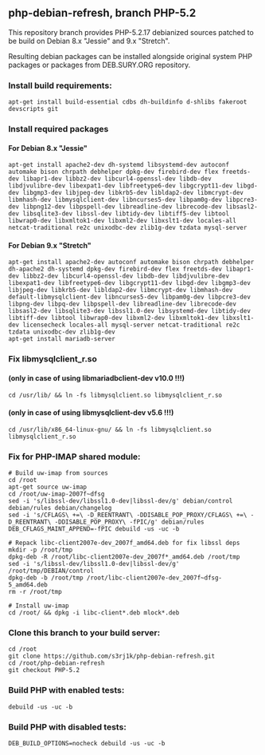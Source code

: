 ## php-debian-refresh, branch PHP-5.2

This repository branch provides PHP-5.2.17 debianized sources patched to be build on Debian 8.x "Jessie" and 9.x "Stretch".

Resulting debian packages can be installed alongside original system PHP packages or packages from DEB.SURY.ORG repository.

### Install build requirements:

```
apt-get install build-essential cdbs dh-buildinfo d-shlibs fakeroot devscripts git
```

### Install required packages

#### For Debian 8.x "Jessie"

```
apt-get install apache2-dev dh-systemd libsystemd-dev autoconf automake bison chrpath debhelper dpkg-dev firebird-dev flex freetds-dev libapr1-dev libbz2-dev libcurl4-openssl-dev libdb-dev libdjvulibre-dev libexpat1-dev libfreetype6-dev libgcrypt11-dev libgd-dev libgmp3-dev libjpeg-dev libkrb5-dev libldap2-dev libmcrypt-dev libmhash-dev libmysqlclient-dev libncurses5-dev libpam0g-dev libpcre3-dev libpng12-dev libpspell-dev libreadline-dev librecode-dev libsasl2-dev libsqlite3-dev libssl-dev libtidy-dev libtiff5-dev libtool libwrap0-dev libxmltok1-dev libxml2-dev libxslt1-dev locales-all netcat-traditional re2c unixodbc-dev zlib1g-dev tzdata mysql-server
```

#### For Debian 9.x "Stretch"

```
apt-get install apache2-dev autoconf automake bison chrpath debhelper dh-apache2 dh-systemd dpkg-dev firebird-dev flex freetds-dev libapr1-dev libbz2-dev libcurl4-openssl-dev libdb-dev libdjvulibre-dev libexpat1-dev libfreetype6-dev libgcrypt11-dev libgd-dev libgmp3-dev libjpeg-dev libkrb5-dev libldap2-dev libmcrypt-dev libmhash-dev default-libmysqlclient-dev libncurses5-dev libpam0g-dev libpcre3-dev libpng-dev libpq-dev libpspell-dev libreadline-dev librecode-dev libsasl2-dev libsqlite3-dev libssl1.0-dev libsystemd-dev libtidy-dev libtiff-dev libtool libwrap0-dev libxml2-dev libxmltok1-dev libxslt1-dev licensecheck locales-all mysql-server netcat-traditional re2c tzdata unixodbc-dev zlib1g-dev
apt-get install mariadb-server
```

### Fix libmysqlclient_r.so
#### (only in case of using libmariadbclient-dev v10.0 !!!)

```
cd /usr/lib/ && ln -fs libmysqlclient.so libmysqlclient_r.so
```

#### (only in case of using libmysqlclient-dev v5.6 !!!)

```
cd /usr/lib/x86_64-linux-gnu/ && ln -fs libmysqlclient.so libmysqlclient_r.so
```

### Fix for PHP-IMAP shared module:

```
# Build uw-imap from sources
cd /root
apt-get source uw-imap
cd /root/uw-imap-2007f~dfsg
sed -i 's/libssl-dev/libssl1.0-dev|libssl-dev/g' debian/control debian/rules debian/changelog
sed -i 's/CFLAGS\ +=\ -D_REENTRANT\ -DDISABLE_POP_PROXY/CFLAGS\ +=\ -D_REENTRANT\ -DDISABLE_POP_PROXY\ -fPIC/g' debian/rules
DEB_CFLAGS_MAINT_APPEND=-fPIC debuild -us -uc -b

# Repack libc-client2007e-dev_2007f_amd64.deb for fix libssl deps
mkdir -p /root/tmp
dpkg-deb -R /root/libc-client2007e-dev_2007f*_amd64.deb /root/tmp
sed -i 's/libssl-dev/libssl1.0-dev|libssl-dev/g' /root/tmp/DEBIAN/control
dpkg-deb -b /root/tmp /root/libc-client2007e-dev_2007f~dfsg-5_amd64.deb
rm -r /root/tmp

# Install uw-imap
cd /root/ && dpkg -i libc-client*.deb mlock*.deb
```

### Clone this branch to your build server:

```
cd /root
git clone https://github.com/s3rj1k/php-debian-refresh.git
cd /root/php-debian-refresh
git checkout PHP-5.2
```

### Build PHP with enabled tests:

```
debuild -us -uc -b
```

### Build PHP with disabled tests:

```
DEB_BUILD_OPTIONS=nocheck debuild -us -uc -b
```
